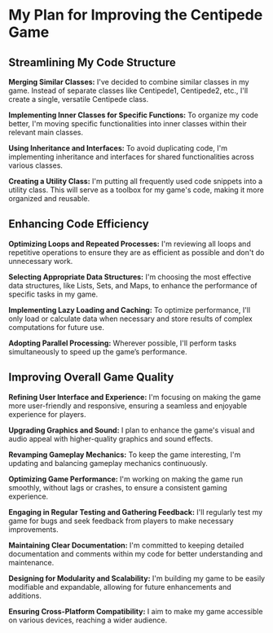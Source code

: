 
<html>
<head>


   

</head>
<body>
<h1>My Plan for Improving the Centipede Game</h1>

<h2>Streamlining My Code Structure</h2>
<p><strong>Merging Similar Classes:</strong> I've decided to combine similar classes in my game. Instead of separate classes like Centipede1, Centipede2, etc., I'll create a single, versatile Centipede class.</p>
<p><strong>Implementing Inner Classes for Specific Functions:</strong> To organize my code better, I'm moving specific functionalities into inner classes within their relevant main classes.</p>
<p><strong>Using Inheritance and Interfaces:</strong> To avoid duplicating code, I'm implementing inheritance and interfaces for shared functionalities across various classes.</p>
<p><strong>Creating a Utility Class:</strong> I'm putting all frequently used code snippets into a utility class. This will serve as a toolbox for my game's code, making it more organized and reusable.</p>

<h2>Enhancing Code Efficiency</h2>
<p><strong>Optimizing Loops and Repeated Processes:</strong> I'm reviewing all loops and repetitive operations to ensure they are as efficient as possible and don't do unnecessary work.</p>
<p><strong>Selecting Appropriate Data Structures:</strong> I'm choosing the most effective data structures, like Lists, Sets, and Maps, to enhance the performance of specific tasks in my game.</p>
<p><strong>Implementing Lazy Loading and Caching:</strong> To optimize performance, I'll only load or calculate data when necessary and store results of complex computations for future use.</p>
<p><strong>Adopting Parallel Processing:</strong> Wherever possible, I'll perform tasks simultaneously to speed up the game’s performance.</p>

<h2>Improving Overall Game Quality</h2>
<p><strong>Refining User Interface and Experience:</strong> I'm focusing on making the game more user-friendly and responsive, ensuring a seamless and enjoyable experience for players.</p>
<p><strong>Upgrading Graphics and Sound:</strong> I plan to enhance the game's visual and audio appeal with higher-quality graphics and sound effects.</p>
<p><strong>Revamping Gameplay Mechanics:</strong> To keep the game interesting, I'm updating and balancing gameplay mechanics continuously.</p>
<p><strong>Optimizing Game Performance:</strong> I'm working on making the game run smoothly, without lags or crashes, to ensure a consistent gaming experience.</p>
<p><strong>Engaging in Regular Testing and Gathering Feedback:</strong> I'll regularly test my game for bugs and seek feedback from players to make necessary improvements.</p>
<p><strong>Maintaining Clear Documentation:</strong> I'm committed to keeping detailed documentation and comments within my code for better understanding and maintenance.</p>
<p><strong>Designing for Modularity and Scalability:</strong> I'm building my game to be easily modifiable and expandable, allowing for future enhancements and additions.</p>
<p><strong>Ensuring Cross-Platform Compatibility:</strong> I aim to make my game accessible on various devices, reaching a wider audience.</p>

</body>
</html>

